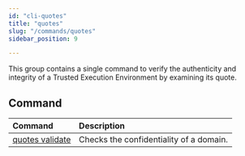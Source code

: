```yaml
---
id: "cli-quotes"
title: "quotes"
slug: "/commands/quotes"
sidebar_position: 9

---
```


This group contains a single command to verify the authenticity and integrity of a <a id="tee"><span className="dashed-underline">Trusted Execution Environment</span></a> by examining its quote.

## Command

| **Command** | **Description** |
| :- | :- |
| [quotes validate](/cli/commands/quotes/validate) | Checks the confidentiality of a domain. |